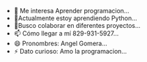 - 👀 Me interesa Aprender programacion...
- 🌱Actualmente estoy aprendiendo Python...
- 💞️Busco colaborar en diferentes proyectos...
- 📫 Cómo llegar a mí 829-931-5927...
- 😄 Pronombres: Angel Gomera...
- ⚡ Dato curioso: Amo la programacion...

